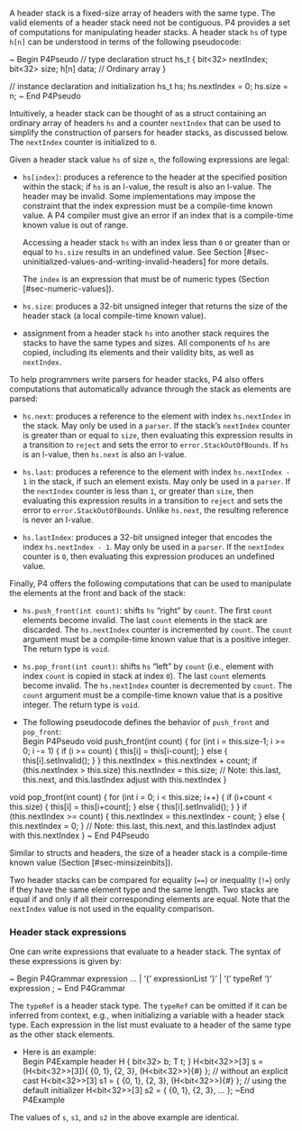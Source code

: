 A header stack is a fixed-size array of headers with the same type. The
valid elements of a header stack need not be contiguous. P4 provides a
set of computations for manipulating header stacks. A header stack `hs`
of type `h[n]` can be understood in terms of the following pseudocode:

\~ Begin P4Pseudo // type declaration struct hs\_t { bit\<32\>
nextIndex; bit\<32\> size; h\[n\] data; // Ordinary array }

// instance declaration and initialization hs\_t hs; hs.nextIndex = 0;
hs.size = n; \~ End P4Pseudo

Intuitively, a header stack can be thought of as a struct containing an
ordinary array of headers `hs` and a counter `nextIndex` that can be
used to simplify the construction of parsers for header stacks, as
discussed below. The `nextIndex` counter is initialized to `0`.

Given a header stack value `hs` of size `n`, the following expressions
are legal:

  - `hs[index]`: produces a reference to the header at the specified
    position within the stack; if `hs` is an l-value, the result is also
    an l-value. The header may be invalid. Some implementations may
    impose the constraint that the index expression must be a
    compile-time known value. A P4 compiler must give an error if an
    index that is a compile-time known value is out of range.
    
    Accessing a header stack `hs` with an index less than `0` or greater
    than or equal to `hs.size` results in an undefined value. See
    Section \[\#sec-uninitialized-values-and-writing-invalid-headers\]
    for more details.
    
    The `index` is an expression that must be of numeric types (Section
    \[\#sec-numeric-values\]).

  - `hs.size`: produces a 32-bit unsigned integer that returns the size
    of the header stack (a local compile-time known value).

  - assignment from a header stack `hs` into another stack requires the
    stacks to have the same types and sizes. All components of `hs` are
    copied, including its elements and their validity bits, as well as
    `nextIndex`.

To help programmers write parsers for header stacks, P4 also offers
computations that automatically advance through the stack as elements
are parsed:

  - `hs.next`: produces a reference to the element with index
    `hs.nextIndex` in the stack. May only be used in a `parser`. If the
    stack’s `nextIndex` counter is greater than or equal to `size`, then
    evaluating this expression results in a transition to `reject` and
    sets the error to `error.StackOutOfBounds`. If `hs` is an l-value,
    then `hs.next` is also an l-value.

  - `hs.last`: produces a reference to the element with index
    `hs.nextIndex - 1` in the stack, if such an element exists. May only
    be used in a `parser`. If the `nextIndex` counter is less than `1`,
    or greater than `size`, then evaluating this expression results in a
    transition to `reject` and sets the error to
    `error.StackOutOfBounds`. Unlike `hs.next`, the resulting reference
    is never an l-value.

  - `hs.lastIndex`: produces a 32-bit unsigned integer that encodes the
    index `hs.nextIndex - 1`. May only be used in a `parser`. If the
    `nextIndex` counter is `0`, then evaluating this expression produces
    an undefined value.

Finally, P4 offers the following computations that can be used to
manipulate the elements at the front and back of the stack:

  - `hs.push_front(int count)`: shifts `hs` “right” by `count`. The
    first `count` elements become invalid. The last `count` elements in
    the stack are discarded. The `hs.nextIndex` counter is incremented
    by `count`. The `count` argument must be a compile-time known value
    that is a positive integer. The return type is `void`.

  - `hs.pop_front(int count)`: shifts `hs` “left” by `count` (i.e.,
    element with index `count` is copied in stack at index `0`). The
    last `count` elements become invalid. The `hs.nextIndex` counter is
    decremented by `count`. The `count` argument must be a compile-time
    known value that is a positive integer. The return type is `void`.

<!-- end list -->

  - The following pseudocode defines the behavior of `push_front` and
    `pop_front`:  
    Begin P4Pseudo void push\_front(int count) { for (int i =
    this.size-1; i \>= 0; i -= 1) { if (i \>= count) { this\[i\] =
    this\[i-count\]; } else { this\[i\].setInvalid(); } } this.nextIndex
    = this.nextIndex + count; if (this.nextIndex \> this.size)
    this.nextIndex = this.size; // Note: this.last, this.next, and
    this.lastIndex adjust with this.nextIndex }

void pop\_front(int count) { for (int i = 0; i \< this.size; i++) { if
(i+count \< this.size) { this\[i\] = this\[i+count\]; } else {
this\[i\].setInvalid(); } } if (this.nextIndex \>= count) {
this.nextIndex = this.nextIndex - count; } else { this.nextIndex = 0; }
// Note: this.last, this.next, and this.lastIndex adjust with
this.nextIndex } \~ End P4Pseudo

Similar to structs and headers, the size of a header stack is a
compile-time known value (Section \[\#sec-minsizeinbits\]).

Two header stacks can be compared for equality (`==`) or inequality
(`!=`) only if they have the same element type and the same length. Two
stacks are equal if and only if all their corresponding elements are
equal. Note that the `nextIndex` value is not used in the equality
comparison.

### Header stack expressions

One can write expressions that evaluate to a header stack. The syntax of
these expressions is given by:

\~ Begin P4Grammar expression … | ‘{’ expressionList ‘}’ | ‘(’ typeRef
‘)’ expression ; \~ End P4Grammar

The `typeRef` is a header stack type. The `typeRef` can be omitted if it
can be inferred from context, e.g., when initializing a variable with a
header stack type. Each expression in the list must evaluate to a header
of the same type as the other stack elements.

  - Here is an example:  
    Begin P4Example header H<T> { bit\<32\> b; T t; }
    H\<bit\<32\>\>\[3\] s = (H\<bit\<32\>\>\[3\]){ {0, 1}, {2, 3},
    (H\<bit\<32\>\>){\#} }; // without an explicit cast
    H\<bit\<32\>\>\[3\] s1 = { {0, 1}, {2, 3}, (H\<bit\<32\>\>){\#} };
    // using the default initializer H\<bit\<32\>\>\[3\] s2 = { {0, 1},
    {2, 3}, … }; \~End P4Example

The values of `s`, `s1`, and `s2` in the above example are identical.
